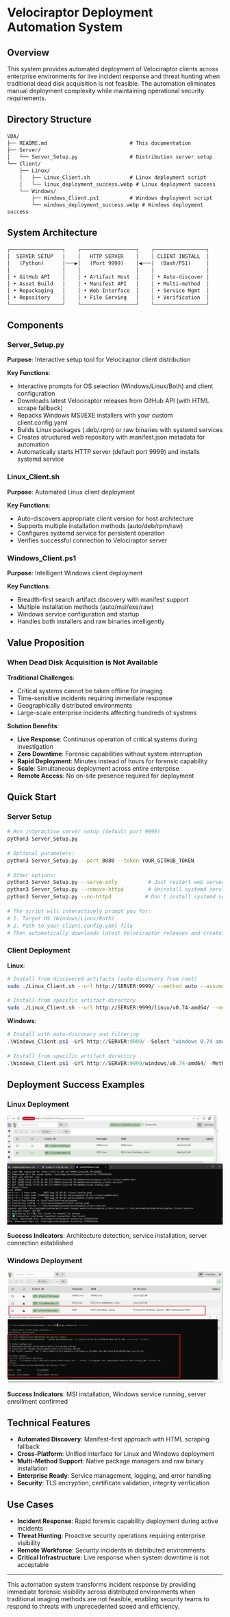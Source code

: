 # Velociraptor Deployment Automation System

## Overview

This system provides automated deployment of Velociraptor clients across enterprise environments for live incident response and threat hunting when traditional dead disk acquisition is not feasible. The automation eliminates manual deployment complexity while maintaining operational security requirements.

## Directory Structure

```
VDA/
├── README.md                           # This documentation
├── Server/
│   └── Server_Setup.py                 # Distribution server setup
└── Client/
    ├── Linux/
    │   ├── Linux_Client.sh             # Linux deployment script
    │   └── linux_deployment_success.webp # Linux deployment success
    └── Windows/
        ├── Windows_Client.ps1          # Windows deployment script
        └── windows_deployment_success.webp # Windows deployment success
```

## System Architecture

```
┌─────────────────┐    ┌──────────────────┐    ┌─────────────────┐
│  SERVER SETUP   │    │   HTTP SERVER    │    │ CLIENT INSTALL  │
│   (Python)      │───▶│   (Port 9999)    │◀───│  (Bash/PS1)     │
│                 │    │                  │    │                 │
│ • GitHub API    │    │ • Artifact Host  │    │ • Auto-discover │
│ • Asset Build   │    │ • Manifest API   │    │ • Multi-method  │
│ • Repackaging   │    │ • Web Interface  │    │ • Service Mgmt  │
│ • Repository    │    │ • File Serving   │    │ • Verification  │
└─────────────────┘    └──────────────────┘    └─────────────────┘
```

## Components

### Server_Setup.py
**Purpose**: Interactive setup tool for Velociraptor client distribution

**Key Functions**:
- Interactive prompts for OS selection (Windows/Linux/Both) and client configuration
- Downloads latest Velociraptor releases from GitHub API (with HTML scrape fallback)
- Repacks Windows MSI/EXE installers with your custom client.config.yaml
- Builds Linux packages (.deb/.rpm) or raw binaries with systemd services
- Creates structured web repository with manifest.json metadata for automation
- Automatically starts HTTP server (default port 9999) and installs systemd service

### Linux_Client.sh
**Purpose**: Automated Linux client deployment

**Key Functions**:
- Auto-discovers appropriate client version for host architecture
- Supports multiple installation methods (auto/deb/rpm/raw)
- Configures systemd service for persistent operation
- Verifies successful connection to Velociraptor server

### Windows_Client.ps1
**Purpose**: Intelligent Windows client deployment

**Key Functions**:
- Breadth-first search artifact discovery with manifest support
- Multiple installation methods (auto/msi/exe/raw)
- Windows service configuration and startup
- Handles both installers and raw binaries intelligently
## Value Proposition

### When Dead Disk Acquisition is Not Available

**Traditional Challenges**:
- Critical systems cannot be taken offline for imaging
- Time-sensitive incidents requiring immediate response
- Geographically distributed environments
- Large-scale enterprise incidents affecting hundreds of systems

**Solution Benefits**:
- **Live Response**: Continuous operation of critical systems during investigation
- **Zero Downtime**: Forensic capabilities without system interruption
- **Rapid Deployment**: Minutes instead of hours for forensic capability
- **Scale**: Simultaneous deployment across entire enterprise
- **Remote Access**: No on-site presence required for deployment

## Quick Start

### Server Setup
```bash
# Run interactive server setup (default port 9999)
python3 Server_Setup.py

# Optional parameters:
python3 Server_Setup.py --port 8080 --token YOUR_GITHUB_TOKEN

# Other options:
python3 Server_Setup.py --serve-only          # Just restart web server
python3 Server_Setup.py --remove-httpd        # Uninstall systemd service
python3 Server_Setup.py --no-httpd           # Don't install systemd service

# The script will interactively prompt you for:
# 1. Target OS (Windows/Linux/Both)
# 2. Path to your client.config.yaml file
# Then automatically downloads latest Velociraptor releases and creates distribution repository
```

### Client Deployment

**Linux**:
```bash
# Install from discovered artifacts (auto-discovery from root)
sudo ./Linux_Client.sh --url http://SERVER:9999/ --method auto --assume-yes

# Install from specific artifact directory
sudo ./Linux_Client.sh --url http://SERVER:9999/linux/v0.74-amd64/ --method auto --assume-yes
```

**Windows**:
```powershell
# Install with auto-discovery and filtering
.\Windows_Client.ps1 -Url http://SERVER:9999/ -Select "windows 0.74 amd64" -AssumeYes

# Install from specific artifact directory
.\Windows_Client.ps1 -Url http://SERVER:9999/windows/v0.74-amd64/ -Method auto -AssumeYes
```

## Deployment Success Examples

### Linux Deployment
![Linux Success](Client/Linux/linux_deployment_success.webp)

**Success Indicators**: Architecture detection, service installation, server connection established

### Windows Deployment
![Windows Success](Client/Windows/windows_deployment_success.webp)

**Success Indicators**: MSI installation, Windows service running, server enrollment confirmed

## Technical Features

- **Automated Discovery**: Manifest-first approach with HTML scraping fallback
- **Cross-Platform**: Unified interface for Linux and Windows deployment
- **Multi-Method Support**: Native package managers and raw binary installation
- **Enterprise Ready**: Service management, logging, and error handling
- **Security**: TLS encryption, certificate validation, integrity verification

## Use Cases

- **Incident Response**: Rapid forensic capability deployment during active incidents
- **Threat Hunting**: Proactive security operations requiring enterprise visibility
- **Remote Workforce**: Security incidents in distributed environments
- **Critical Infrastructure**: Live response when system downtime is not acceptable

---

This automation system transforms incident response by providing immediate forensic visibility across distributed environments when traditional imaging methods are not feasible, enabling security teams to respond to threats with unprecedented speed and efficiency.
